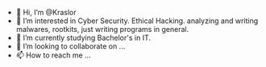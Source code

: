 - 👋 Hi, I’m @Kraslor
- 👀 I’m interested in Cyber Security. Ethical Hacking. analyzing and writing malwares, rootkits, just writing programs in general.
- 🌱 I’m currently studying Bachelor's in IT.
- 💞️ I’m looking to collaborate on ...
- 📫 How to reach me ...

<!---
Kraslor/Kraslor is a ✨ special ✨ repository because its `README.md` (this file) appears on your GitHub profile.
You can click the Preview link to take a look at your changes.
--->
